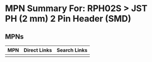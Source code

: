 



# MPN Summary For: RPH02S > JST PH (2 mm) 2 Pin Header (SMD)

## MPNs
  

|MPN|Direct Links|Search Links|
| :--- | :--- | :--- |
||||
